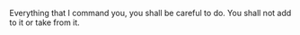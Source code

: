 Everything that I command you, you shall be careful to do. You shall not add to it or take from it.
